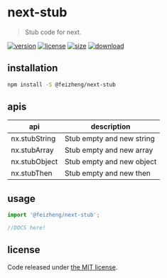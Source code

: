 # next-stub
> Stub code for next.

[![version][version-image]][version-url]
[![license][license-image]][license-url]
[![size][size-image]][size-url]
[![download][download-image]][download-url]

## installation
```bash
npm install -S @feizheng/next-stub
```

## apis
| api           | description               |
|---------------|---------------------------|
| nx.stubString | Stub empty and new string |
| nx.stubArray  | Stub empty and new array  |
| nx.stubObject | Stub empty and new object |
| nx.stubThen   | Stub empty and new then   |

## usage
```js
import '@feizheng/next-stub';

//DOCS here!
```

## license
Code released under [the MIT license](https://github.com/afeiship/next-stub/blob/master/LICENSE.txt).

[version-image]: https://img.shields.io/npm/v/@feizheng/next-stub
[version-url]: https://npmjs.org/package/@feizheng/next-stub

[license-image]: https://img.shields.io/npm/l/@feizheng/next-stub
[license-url]: https://github.com/afeiship/next-stub/blob/master/LICENSE.txt

[size-image]: https://img.shields.io/bundlephobia/minzip/@feizheng/next-stub
[size-url]: https://github.com/afeiship/next-stub/blob/master/dist/next-stub.min.js

[download-image]: https://img.shields.io/npm/dm/@feizheng/next-stub
[download-url]: https://www.npmjs.com/package/@feizheng/next-stub

